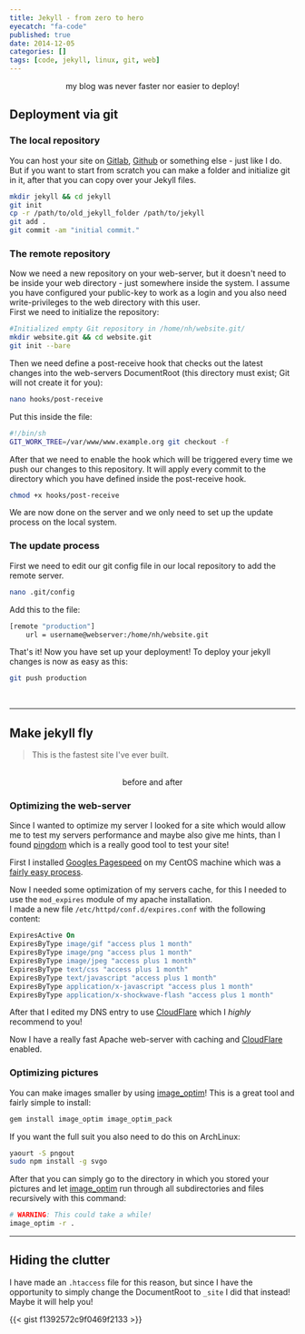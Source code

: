 ```yaml
---
title: Jekyll - from zero to hero
eyecatch: "fa-code"
published: true
date: 2014-12-05
categories: []
tags: [code, jekyll, linux, git, web]
---
```


<center>
    <figure>
        <a href="/assets/images/2014-12-05/after.png"><img src="/assets/images/2014-12-05/after.png" alt=""></a>
        <figcaption>my blog was never faster nor easier to deploy!</figcaption>
    </figure>
</center>

## Deployment via git

### The local repository
You can host your site on [Gitlab][gitlab], [Github][github] or something else - just like I do.
But if you want to start from scratch you can make a folder and initialize git in it, after that you can copy over your Jekyll files.



``` bash
mkdir jekyll && cd jekyll
git init
cp -r /path/to/old_jekyll_folder /path/to/jekyll
git add .
git commit -am "initial commit."
```


### The remote repository
Now we need a new repository on your web-server, but it doesn't need to be inside your web directory - just somewhere inside the system. I assume you have configured your public-key to work as a login and you also need write-privileges to the web directory with this user.<br>
First we need to initialize the repository:

``` bash
#Initialized empty Git repository in /home/nh/website.git/
mkdir website.git && cd website.git
git init --bare
```

Then we need define a post-receive hook that checks out the latest changes into the web-servers DocumentRoot (this directory must exist; Git will not create it for you):

``` bash
nano hooks/post-receive
```

Put this inside the file:

``` bash
#!/bin/sh
GIT_WORK_TREE=/var/www/www.example.org git checkout -f
```

After that we need to enable the hook which will be triggered every time we push our changes to this repository. It will apply every commit to the directory which you have defined inside the post-receive hook.

``` bash
chmod +x hooks/post-receive
```

We are now done on the server and we only need to set up the update process on the local system.

### The update process
First we need to edit our git config file in our local repository to add the remote server.

``` bash
nano .git/config
```

Add this to the file:

``` bash
[remote "production"]
    url = username@webserver:/home/nh/website.git
```

That's it! Now you have set up your deployment! To deploy your jekyll changes is now as easy as this:

``` bash
git push production
```
<br />

---

## Make jekyll fly

<blockquote>
This is the fastest site I've ever built.
</blockquote>

<center>
    <figure class="half">
        <a href="/assets/images/2014-12-05/before.png"><img src="/assets/images/2014-12-05/before.png" alt=""></a>
        <a href="/assets/images/2014-12-05/after.png"><img src="/assets/images/2014-12-05/after.png" alt=""></a>
        <figcaption>before and after</figcaption>
    </figure>
</center>

### Optimizing the web-server
Since I wanted to optimize my server I looked for a site which would allow me to test my servers performance and maybe also give me hints, than I found [pingdom](http://tools.pingdom.com/fpt/#!/dG49JO/http://blog.niklas-heer.de) which is a really good tool to test your site!

First I installed [Googles Pagespeed][pagespeed] on my CentOS machine which was a [fairly easy process](http://www.tecmint.com/install-mod_pagespeed-website-optimizer-for-apache-in-rhel-centos-and-fedora/).

Now I needed some optimization of my servers cache, for this I needed to use the `mod_expires` module of my apache installation.<br>
I made a new file `/etc/httpd/conf.d/expires.conf` with the following content:

``` apache
ExpiresActive On
ExpiresByType image/gif "access plus 1 month"
ExpiresByType image/png "access plus 1 month"
ExpiresByType image/jpeg "access plus 1 month"
ExpiresByType text/css "access plus 1 month"
ExpiresByType text/javascript "access plus 1 month"
ExpiresByType application/x-javascript "access plus 1 month"
ExpiresByType application/x-shockwave-flash "access plus 1 month"
```

After that I edited my DNS entry to use [CloudFlare][cloudflare] which I *highly* recommend to you!

Now I have a really fast Apache web-server with caching and [CloudFlare][cloudflare] enabled.

### Optimizing pictures
You can make images smaller by using [image_optim][image_optim]! This is a great tool and fairly simple to install:

``` bash
gem install image_optim image_optim_pack
```

If you want the full suit you also need to do this on ArchLinux:

``` bash
yaourt -S pngout
sudo npm install -g svgo
```

After that you can simply go to the directory in which you stored your pictures and let [image_optim][image_optim] run through all subdirectories and files recursively with this command:

``` bash
# WARNING: This could take a while!
image_optim -r .
```

- - -

## Hiding the clutter

I have made an `.htaccess` file for this reason, but since I have the opportunity to simply change the DocumentRoot to `_site` I did that instead!<br>
Maybe it will help you!

{{< gist f1392572c9f0469f2133 >}}

[pagespeed]: https://developers.google.com/speed/pagespeed/module
[cloudflare]: https://www.cloudflare.com
[image_optim]: https://github.com/toy/image_optim
[github]: https://github.com/
[gitlab]: https://about.gitlab.com/
